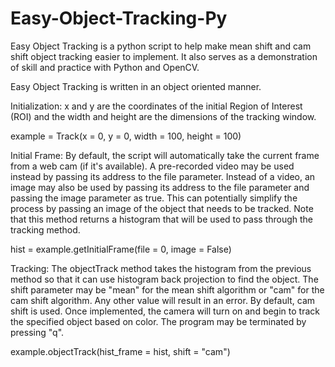 # Easy-Object-Tracking-Py

Easy Object Tracking is a python script to help make mean shift and cam shift object tracking easier to implement. It also serves as a demonstration of skill and practice with Python and OpenCV.

Easy Object Tracking is written in an object oriented manner. 

Initialization: x and y are the coordinates of the initial Region of Interest (ROI) and the width and height are the dimensions of the tracking window.

example = Track(x = 0, y = 0, width = 100, height = 100)

Initial Frame: By default, the script will automatically take the current frame from a web cam (if it's available). A pre-recorded video may be used instead by passing
its address to the file parameter. Instead of a video, an image may also be used by passing its address to the file parameter and passing the image parameter as true.
This can potentially simplify the process by passing an image of the object that needs to be tracked.
Note that this method returns a histogram that will be used to pass through the tracking method.

hist = example.getInitialFrame(file = 0, image = False)

Tracking: The objectTrack method takes the histogram from the previous method so that it can use histogram back projection to find the object. The shift parameter may be "mean"
for the mean shift algorithm or "cam" for the cam shift algorithm. Any other value will result in an error. By default, cam shift is used. Once implemented, the camera will turn
on and begin to track the specified object based on color. The program may be terminated by pressing "q".

example.objectTrack(hist_frame = hist, shift = "cam")
